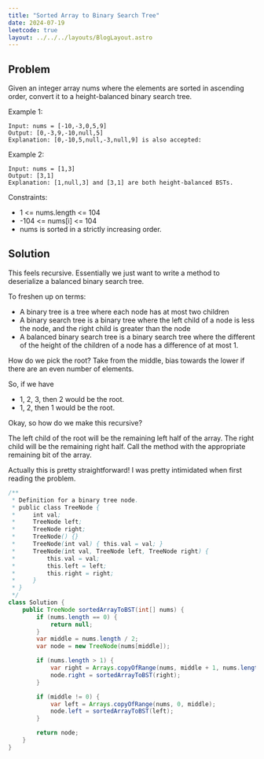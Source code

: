 ```yaml
---
title: "Sorted Array to Binary Search Tree"
date: 2024-07-19
leetcode: true
layout: ../../../layouts/BlogLayout.astro
---
```


## Problem

Given an integer array nums where the elements are sorted in ascending order, convert it to a height-balanced binary search tree.

Example 1:

```text
Input: nums = [-10,-3,0,5,9]
Output: [0,-3,9,-10,null,5]
Explanation: [0,-10,5,null,-3,null,9] is also accepted:
```

Example 2:

```text
Input: nums = [1,3]
Output: [3,1]
Explanation: [1,null,3] and [3,1] are both height-balanced BSTs.
```

Constraints:

- 1 <= nums.length <= 104
- -104 <= nums[i] <= 104
- nums is sorted in a strictly increasing order.

## Solution

This feels recursive. Essentially we just want to write a method to deserialize a balanced binary search tree.

To freshen up on terms:

- A binary tree is a tree where each node has at most two children
- A binary search tree is a binary tree where the left child of a node is less the node, and the right child is greater than the node
- A balanced binary search tree is a binary search tree where the different of the height of the children of a node has a difference of at most 1.

How do we pick the root? Take from the middle, bias towards the lower if there are an even number of elements.

So, if we have

- 1, 2, 3, then 2 would be the root.
- 1, 2, then 1 would be the root.

Okay, so how do we make this recursive?

The left child of the root will be the remaining left half of the array. The right child will be the remaining right half. Call the method with the appropriate remaining bit of the array.

Actually this is pretty straightforward! I was pretty intimidated when first reading the problem.

```java
/**
 * Definition for a binary tree node.
 * public class TreeNode {
 *     int val;
 *     TreeNode left;
 *     TreeNode right;
 *     TreeNode() {}
 *     TreeNode(int val) { this.val = val; }
 *     TreeNode(int val, TreeNode left, TreeNode right) {
 *         this.val = val;
 *         this.left = left;
 *         this.right = right;
 *     }
 * }
 */
class Solution {
    public TreeNode sortedArrayToBST(int[] nums) {
        if (nums.length == 0) {
            return null;
        }
        var middle = nums.length / 2;
        var node = new TreeNode(nums[middle]);

        if (nums.length > 1) {
            var right = Arrays.copyOfRange(nums, middle + 1, nums.length);
            node.right = sortedArrayToBST(right);
        }

        if (middle != 0) {
            var left = Arrays.copyOfRange(nums, 0, middle);
            node.left = sortedArrayToBST(left);
        }

        return node;
    }
}
```
